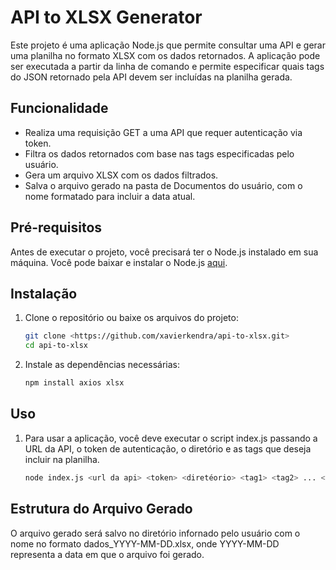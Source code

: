 # API to XLSX Generator

Este projeto é uma aplicação Node.js que permite consultar uma API e gerar uma planilha no formato XLSX com os dados retornados. A aplicação pode ser executada a partir da linha de comando e permite especificar quais tags do JSON retornado pela API devem ser incluídas na planilha gerada.

## Funcionalidade

- Realiza uma requisição GET a uma API que requer autenticação via token.
- Filtra os dados retornados com base nas tags especificadas pelo usuário.
- Gera um arquivo XLSX com os dados filtrados.
- Salva o arquivo gerado na pasta de Documentos do usuário, com o nome formatado para incluir a data atual.

## Pré-requisitos

Antes de executar o projeto, você precisará ter o Node.js instalado em sua máquina. Você pode baixar e instalar o Node.js [aqui](https://nodejs.org/).

## Instalação

1. Clone o repositório ou baixe os arquivos do projeto:

   ```bash
   git clone <https://github.com/xavierkendra/api-to-xlsx.git>
   cd api-to-xlsx

2. Instale as dependências necessárias: 
   ```bash
   npm install axios xlsx

## Uso

1. Para usar a aplicação, você deve executar o script index.js passando a URL da API, o token de autenticação, o diretório e as tags que deseja incluir na planilha.
   ```bash
   node index.js <url da api> <token> <diretéorio> <tag1> <tag2> ... <tagN>

## Estrutura do Arquivo Gerado

O arquivo gerado será salvo no diretório infornado pelo usuário com o nome no formato dados_YYYY-MM-DD.xlsx, onde YYYY-MM-DD representa a data em que o arquivo foi gerado.